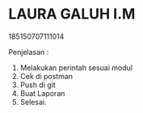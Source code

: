 # LAURA GALUH I.M
185150707111014

Penjelasan :
1. Melakukan perintah sesuai modul
2. Cek di postman
3. Push di git
4. Buat Laporan
5. Selesai.